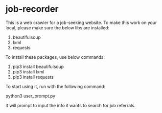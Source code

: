 # job-recorder
This is a web crawler for a job-seeking website.
To make this work on your local, please make sure the below libs are installed:
1. beautifulsoup
2. lxml
3. requests

To install these packages, use below commands: 
1. pip3 install beautifulsoup
2. pip3 install lxml
3. pip3 install requests

To start using it, run with the following command:

python3 user_prompt.py

It will prompt to input the info it wants to search for job referrals.
